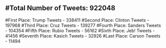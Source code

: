 #Total Number of Tweets: 922048 
---
#First Place: Trump Tweets - 338411
#Second Place: Clinton Tweets - 197968
#Third Place: Cruz Tweets - 139277
#Fourth Place: Sanders Tweets - 104354
#Fifth Place: Rubio Tweets - 56162
#Sixth Place: Jeb! Tweets - 41456
#Seventh Place: Kasich Tweets - 32926
#Last Place: Carson Tweets - 11494
